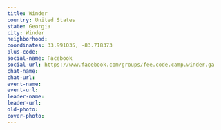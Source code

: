 ```yaml
---
title: Winder
country: United States
state: Georgia
city: Winder
neighborhood: 
coordinates: 33.991035, -83.718373
plus-code:
social-name: Facebook
social-url: https://www.facebook.com/groups/fee.code.camp.winder.ga
chat-name:
chat-url:
event-name:
event-url:
leader-name:
leader-url:
old-photo: 
cover-photo:
---
```

